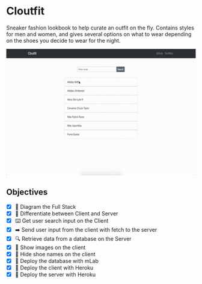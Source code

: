 <!-- prettier-ignore-start -->
# Cloutfit

Sneaker fashion lookbook to help curate an outfit on the fly. Contains styles for men and women, and gives several options on what to wear depending on the shoes you decide to wear for the night.

![example-site](out.gif)

## Objectives

* [x] 📝 Diagram the Full Stack
* [x] 🔎 Differentiate between Client and Server
* [x] ⌨️ Get user search input on the Client
* [x] ➡️ Send user input from the client with fetch to the server
* [x] 🔍 Retrieve data from a database on the Server
* [x] 👀 Show images on the client
* [x] 🙈 Hide shoe names on the client
* [x] 🚀 Deploy the database with mLab
* [x] 🚀 Deploy the client with Heroku
* [x] 🚀 Deploy the server with Heroku

<!-- prettier-ignore-end -->
